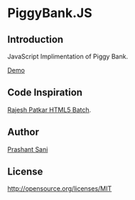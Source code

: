 PiggyBank.JS
============

## Introduction
JavaScript Implimentation of Piggy Bank. 

[Demo](http://prashantsani.com/demos/PiggyBank.JS/)

## Code Inspiration
[Rajesh Patkar HTML5 Batch](http://www.rajeshpatkar.com/Courses/javascript-technology).

## Author
[Prashant Sani](www.prashantsani.com/spider/)

## License
http://opensource.org/licenses/MIT
